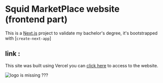 # Squid MarketPlace website (frontend part)

This is a [Next.js](https://nextjs.org/) project to validate my bachelor's degree, it's bootstrapped with [`create-next-app`]

## link :

This site was built using Vercel you can [click here](https://squid-marketplace-frontend.vercel.app/) to access to the website.

![logo is missing ???](https://squid-marketplace-frontend.vercel.app/_next/image?url=%2FlogoBig.png&w=256&q=75)
